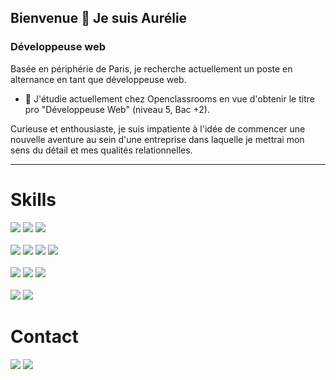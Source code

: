 ## Bienvenue 👋 Je suis Aurélie 

### Développeuse web

Basée en périphérie de Paris, je recherche actuellement un poste en alternance en tant que développeuse web.

- 🌟 J'étudie actuellement chez Openclassrooms en vue d'obtenir le titre pro "Développeuse Web" (niveau 5, Bac +2).

Curieuse et enthousiaste, je suis impatiente à l'idée de commencer une nouvelle aventure au sein d'une entreprise dans laquelle je mettrai mon sens du détail et mes qualités relationnelles.

------------
# Skills
<div display='flex'>
	<img src='https://img.shields.io/badge/HTML5-E34F26?style=for-the-badge&logo=html5&logoColor=white' />
	<img src='https://img.shields.io/badge/CSS3-1572B6?style=for-the-badge&logo=css3&logoColor=white' />
	<img src='https://img.shields.io/badge/Sass-CC6699?style=for-the-badge&logo=sass&logoColor=white' /><br/><br/>
	<img src='https://img.shields.io/badge/JavaScript-323330?style=for-the-badge&logo=javascript&logoColor=F7DF1E' />
	<img src='https://img.shields.io/badge/Node.js-339933?style=for-the-badge&logo=nodedotjs&logoColor=white' />
	<img src='https://img.shields.io/badge/Express.js-000000?style=for-the-badge&logo=express&logoColor=white' />
  <img src='https://img.shields.io/badge/React-20232A?style=for-the-badge&logo=react&logoColor=61DAFB' /
</div>
<br/><br/>
  <img src='https://img.shields.io/badge/MongoDB-4EA94B?style=for-the-badge&logo=mongodb&logoColor=white' />
	<img src='https://img.shields.io/badge/MySQL-005C84?style=for-the-badge&logo=mysql&logoColor=white' />
	<img src='https://img.shields.io/badge/PhpMyAdmin-316192?style=for-the-badge&logo=phpmyadmin&logoColor=white' />
<br/><br/>
  <img src='https://img.shields.io/badge/Wordpress-52B0E7?style=for-the-badge&logo=Wordpress&logoColor=white'/> 
  <img src='https://img.shields.io/badge/Seo-52B0E7?style=for-the-badge&logo=Seo&logoColor=white'/> 

# Contact
<div>
	<a href="mailto:menin.aurelie@gmail.com"><img src='https://img.shields.io/badge/Gmail-D14836?style=for-the-badge&logo=gmail&logoColor=white' /></a>
	<a href='https://www.linkedin.com/in/aur%C3%A9lie-menin/'><img src='https://img.shields.io/badge/LinkedIn-0077B5?style=for-the-badge&logo=linkedin&logoColor=white'/></a>
</div>
